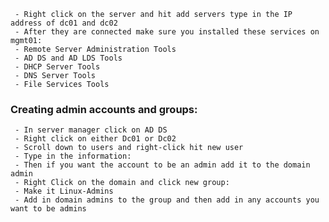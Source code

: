      - Right click on the server and hit add servers type in the IP address of dc01 and dc02
     - After they are connected make sure you installed these services on mgmt01:
     - Remote Server Administration Tools
     - AD DS and AD LDS Tools
     - DHCP Server Tools
     - DNS Server Tools
     - File Services Tools

### Creating admin accounts and groups:
     - In server manager click on AD DS
     - Right click on either Dc01 or Dc02
     - Scroll down to users and right-click hit new user
     - Type in the information:
     - Then if you want the account to be an admin add it to the domain admin
     - Right Click on the domain and click new group:
     - Make it Linux-Admins
     - Add in domain admins to the group and then add in any accounts you want to be admins
